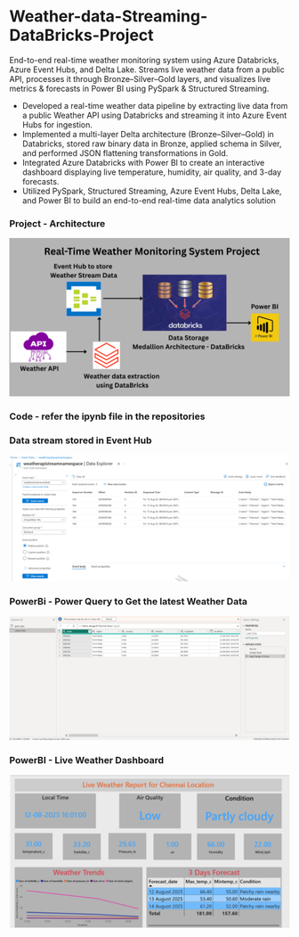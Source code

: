 # Weather-data-Streaming-DataBricks-Project
End-to-end real-time weather monitoring system using Azure Databricks, Azure Event Hubs, and Delta Lake. Streams live weather data from a public API, processes it through Bronze–Silver–Gold layers, and visualizes live metrics &amp; forecasts in Power BI using PySpark &amp; Structured Streaming.

- Developed a real-time weather data pipeline by extracting live data from a public Weather API using Databricks and streaming it into Azure Event Hubs for ingestion.
- Implemented a multi-layer Delta architecture (Bronze–Silver–Gold) in Databricks, stored raw binary data in Bronze, applied schema in Silver, and performed JSON flattening transformations in Gold.
- Integrated Azure Databricks with Power BI to create an interactive dashboard displaying live temperature, humidity, air quality, and 3-day forecasts.
- Utilized PySpark, Structured Streaming, Azure Event Hubs, Delta Lake, and Power BI to build an end-to-end real-time data analytics solution

### Project - Architecture 
![Architecture](https://github.com/Subramaniyam033/Weather-data-Streaming-DataBricks-Project/blob/e9de39b4978425c4b6533a0b9a74d3c25907251b/weather%20Streaming%20project%20pic.png)

### Code - refer the ipynb file in the repositories

### Data stream stored in Event Hub

![EventHub](https://github.com/Subramaniyam033/Weather-data-Streaming-DataBricks-Project/blob/e9de39b4978425c4b6533a0b9a74d3c25907251b/Azure%20Event%20Hub%20Steaming%20data.png) 

### PowerBi - Power Query to Get the latest Weather Data

![Power Query](https://github.com/Subramaniyam033/Weather-data-Streaming-DataBricks-Project/blob/e9de39b4978425c4b6533a0b9a74d3c25907251b/Power%20BI%20Latest%20Data%20details.png)

### PowerBI - Live Weather Dashboard 

![Weather Update Dashboard](https://github.com/Subramaniyam033/Weather-data-Streaming-DataBricks-Project/blob/e9de39b4978425c4b6533a0b9a74d3c25907251b/weatherpowerbi.png)

